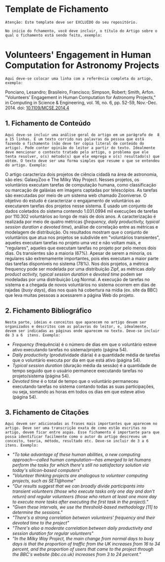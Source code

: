 # Template de Fichamento

`Atenção: Este template deve ser EXCLUÍDO do seu repositório.`

`No início do fchamento, você deve incluir, o título do Artigo sobre o qual o fichamento está sendo feito, exemplo:`

# Volunteers' Engagement in Human Computation for Astronomy Projects

`Aqui deve-se colocar uma linha com a referência completa do artigo, exemplo:`

Ponciano, Lesandro; Brasileiro,  Francisco; Simpson, Robert; Smith, Arfon. "Volunteers' Engagement in Human Computation for Astronomy Projects," in Computing in Science & Engineering, vol. 16, no. 6, pp. 52-59, Nov.-Dec. 2014. doi: [10.1109/MCSE.2014.4](https://doi.org/10.1109/MCSE.2014.4)

## 1. Fichamento de Conteúdo

`Aqui deve-se incluir uma análise geral do artigo em um parágrafo de  8 a 15 linhas. É um texto corrido nas palavras da pessoa que está fazendo o fichamento (não deve ter cópia literal de conteúdo do artigo). Pode conter opinião do leitor a partir do texto. Idealmente deve mencionar o contexto tratado pelo artigo, o problema que ele tenta resolver, o(s) método(s) que ele emprega e o(s) resultado(s) que obtém. O texto deve ser uma forma simples que resume o que se entendeu do artigo. Exemplo:`

O artigo caracteriza dois projetos de ciência cidadã na área de astronomia, são eles: GalaxyZoo e The Milky Way Project.  Nesses projetos, os voluntários executam tarefas de computação humana, como classificação ou marcação de galáxias em imagens captadas por telescópios. As tarefas são executadas por meio de um sistema web chamado Zooniverse. O objetivo do estudo é caracterizar o engajamento de voluntários ao executarem tarefas dos projetos nesse sistema. É usado um conjunto de dados coletados do sistema contendo 1.031.0994 mil execuções de tarefas por 110.302 voluntários ao longo de mais de dois anos. A caracterização é realizada por meio de quatro métricas (_frequency, daily productivity, typical session duration e devoted time_), análise de correlação entre as métricas e modelagem de distribuição. Os resultados mostram que o conjunto de voluntários que atua nos projetos se subdivide em "voluntários transientes", aqueles executam tarefas no projeto uma vez e não voltam mais, e "regulares", aqueles que executam tarefas no projeto por pelo menos dois dias. Os transientes são a maioria (67%). Apesar de serem a minoria, os regulares são extremamente importantes, pois eles executam a maior parte das tarefas disponíveis no sistema (78%). Nos dois projetos, a métrica frequency pode ser modelada por uma distribuição Zipf, as métricas _daily product activity, typical session duration_ e _devoted time_ podem ser modeladas por uma distribuição Log Normal. A execução de tarefas no sistema e a chegada de novos voluntários no sistema ocorrem em dias de rajadas (_busy days_), dias nos quais há cobertura na mídia (ex. site da BBC) que leva muitas pessoas a acessarem a página Web do projeto.

## 2. Fichamento Bibliográfico

`Nesta parte, ideias e conceitos que aparecem no artigo devem ser organizados e descritos com as palavras do leitor, e, idealmente, devem ser indicadas as páginas onde aparecem no texto. Deve-se incluir de 3 a 6  itens. Exemplo:`

* _Frequency_ (frequência) é o número de dias em que o voluntário esteve ativo executando tarefas no sistema/projeto (página 54).
* _Daily productivity_ (produtividade diária) é a quantidade média de tarefas que o voluntário executa por dia em que está ativo (página 54).
* _Typical session duration_ (duração média da sessão) é a quantidade de tempo seguido que o usuário permanece executando tarefas no projeto/sistema (página 54).
* _Devoted time_ é o total de tempo que o voluntário permaneceu executando tarefas no sistema contando todas as suas participações, ou seja, somando as horas em todos os dias em que esteve ativo (página 54).

## 3. Fichamento de Citações

`Aqui devem ser adicionadas as frases mais importantes que aparecem no artigo. Deve ser uma transcrição exata de como estão escritas no artigo, devem ficar entre aspas. Esse fichamento é importante para que possa identificar facilmente como o autor do artigo descreveu um conceito, teoria, método, resultado etc. Deve-se incluir de 3 a 6  itens. Exemplo:`

* _"To take advantage of these human abilities, a new computing approach—called human computation—has emerged to let humans perform the tasks for which there's still no satisfactory solution via today's silicon-based computers"_
* _"Volunteer thinking projects are analogous to volunteer computing projects, such as SETI@home"_
* _"Our results suggest that we can broadly divide participants into transient volunteers (those who execute tasks only one day and don't return) and regular volunteers (those who return at least one more day to execute more tasks after executing the first task in the project)."_
* _"Given these intervals, we use the threshold-based methodology [11] to determine the sessions."_
* _"There's a strong correlation between volunteers' frequency and their devoted time to the project"_
* _"There's also a moderate correlation between daily productivity and session duration for regular volunteers"_
* _"In the Milky Way Project, the main change from normal days to busy days is that the proportion of traffic from the UK increases from 16 to 34 percent, and the proportion of users that came to the project through the BBC's website (bbc.co.uk) increases from 3 to 24 percent."_
